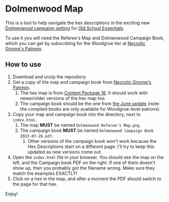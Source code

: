 # Dolmenwood Map

This is a tool to help navigate the hex descriptions in the exciting new [Dolmenwood campaign setting](https://necroticgnome.com/collections/settings/products/dolmenwood-campaign-book) for [Old School Essentials](https://necroticgnome.com/).

To use it you will need the Referee's Map and Dolmenwood Campaign Book, which you can get by subscribing for the Woodgrue tier at [Necrotic Gnome's Patreon](http://patreon.com/m/4790827/posts).

## How to use
1. Download and unzip the repository.
2. Get a copy of the map and campaign book from [Necrotic Gnome's Patreon](http://patreon.com/m/4790827/posts).
    1. The hex map is from [Content Package 16](https://www.patreon.com/posts/content-package-67077916). It should work with newer/older versions of the hex map too.
    1. The campaign book should be the one from [the June update](https://www.patreon.com/posts/campaign-book-68360535) (note: the compiled books are only available for Woodgrue-level patrons).
2. Copy your map and campaign book into the directory, next to `index.html`.
    1. The map **MUST** be named `Dolmenwood Referee's Map.png`.
    1. The campaign book **MUST** be named `Dolmenwood Campaign Book 2022-07-26.pdf`.
        1. Other versions of the campaign book won't work because the Hex Descriptions start on a different page. I'll try to keep this updated as new versions come out.
3. Open the `index.html` file in your browser. You should see the map on the left, and the Campaign book PDF on the right. If one of them doesn't show up, then you probably got the filename wrong. Make sure they match the examples EXACTLY!
4. Click on a hex in the map, and after a moment the PDF should switch to the page for that hex.

Enjoy!
